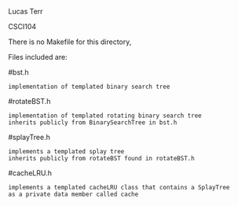 Lucas Terr 

CSCI104

There is no Makefile for this directory,

Files included are: 

#bst.h
	
	implementation of templated binary search tree

#rotateBST.h
	
	implementation of templated rotating binary search tree
	inherits publicly from BinarySearchTree in bst.h

#splayTree.h
	
	implements a templated splay tree 
	inherits publicly from rotateBST found in rotateBST.h

#cacheLRU.h
	
	implements a templated cacheLRU class that contains a SplayTree
	as a private data member called cache
